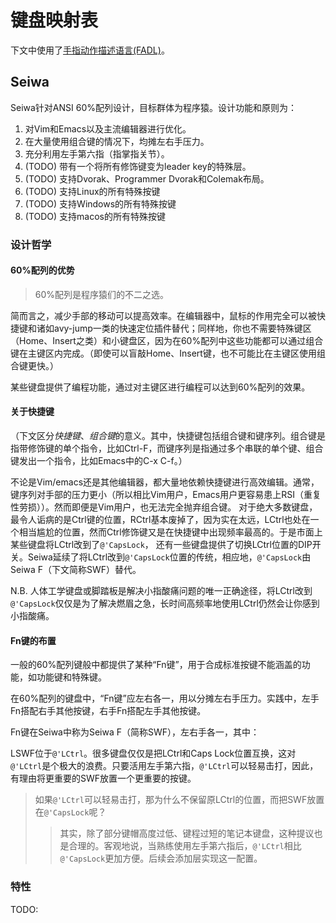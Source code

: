 # 键盘映射表

下文中使用了[手指动作描述语言(FADL)](FADL.md)。

## Seiwa

Seiwa针对ANSI 60%配列设计，目标群体为程序猿。设计功能和原则为：

1. 对Vim和Emacs以及主流编辑器进行优化。
1. 在大量使用组合键的情况下，均摊左右手压力。
1. 充分利用左手第六指（指掌指关节）。
1. (TODO) 带有一个将所有修饰键变为leader key的特殊层。
1. (TODO) 支持Dvorak、Programmer Dvorak和Colemak布局。
1. (TODO) 支持Linux的所有特殊按键
1. (TODO) 支持Windows的所有特殊按键
1. (TODO) 支持macos的所有特殊按键

### 设计哲学

#### 60%配列的优势

> 60%配列是程序猿们的不二之选。

简而言之，减少手部的移动可以提高效率。在编辑器中，鼠标的作用完全可以被快捷键和诸如avy-jump一类的快速定位插件替代；同样地，你也不需要特殊键区（Home、Insert之类）和小键盘区，因为在60%配列中这些功能都可以通过组合键在主键区内完成。（即使可以盲敲Home、Insert键，也不可能比在主键区使用组合键更快。）

某些键盘提供了编程功能，通过对主键区进行编程可以达到60%配列的效果。

#### 关于快捷键

（下文区分*快捷键*、*组合键*的意义。其中，快捷键包括组合键和键序列。组合键是指带修饰键的单个指令，比如Ctrl-F，而键序列是指通过多个串联的单个键、组合键发出一个指令，比如Emacs中的C-x C-f。）

不论是Vim/emacs还是其他编辑器，都大量地依赖快捷键进行高效编辑。通常，键序列对手部的压力更小（所以相比Vim用户，Emacs用户更容易患上RSI（重复性劳损））。然而即便是Vim用户，也无法完全抛弃组合键。
对于绝大多数键盘，最令人诟病的是Ctrl键的位置，RCtrl基本废掉了，因为实在太远，LCtrl也处在一个相当尴尬的位置，然而Ctrl修饰键又是在快捷键中出现频率最高的。于是市面上某些键盘将LCtrl改到了`@'CapsLock`，
还有一些键盘提供了切换LCtrl位置的DIP开关。Seiwa延续了将LCtrl改到`@'CapsLock`位置的传统，相应地，`@'CapsLock`由Seiwa F（下文简称SWF）替代。

N.B. 人体工学键盘或脚踏板是解决小指酸痛问题的唯一正确途径，将LCtrl改到`@'CapsLock`仅仅是为了解决燃眉之急，长时间高频率地使用LCtrl仍然会让你感到小指酸痛。

#### Fn键的布置

一般的60%配列键般中都提供了某种“Fn键”，用于合成标准按键不能涵盖的功能，如功能键和特殊键。

在60%配列的键盘中，“Fn键”应左右各一，用以分摊左右手压力。实践中，左手Fn搭配右手其他按键，右手Fn搭配左手其他按键。

Fn键在Seiwa中称为Seiwa F（简称SWF），左右手各一，其中：

LSWF位于`@'LCtrl`。很多键盘仅仅是把LCtrl和Caps Lock位置互换，这对`@'LCtrl`是个极大的浪费。只要活用左手第六指，`@'LCtrl`可以轻易击打，因此，有理由将更重要的SWF放置一个更重要的按键。

> 如果`@'LCtrl`可以轻易击打，那为什么不保留原LCtrl的位置，而把SWF放置在`@'CapsLock`呢？
> > 其实，除了部分键帽高度过低、键程过短的笔记本键盘，这种提议也是合理的。客观地说，当熟练使用左手第六指后，`@'LCtrl`相比`@'CapsLock`更加方便。后续会添加层实现这一配置。

### 特性

TODO:

